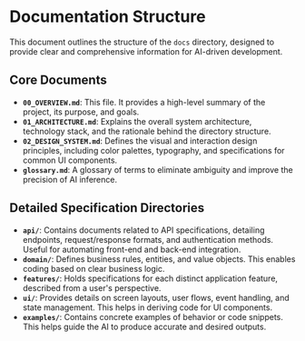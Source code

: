 # Documentation Structure

This document outlines the structure of the `docs` directory, designed to provide clear and comprehensive information for AI-driven development.

## Core Documents

-   **`00_OVERVIEW.md`**: This file. It provides a high-level summary of the project, its purpose, and goals.
-   **`01_ARCHITECTURE.md`**: Explains the overall system architecture, technology stack, and the rationale behind the directory structure.
-   **`02_DESIGN_SYSTEM.md`**: Defines the visual and interaction design principles, including color palettes, typography, and specifications for common UI components.
-   **`glossary.md`**: A glossary of terms to eliminate ambiguity and improve the precision of AI inference.

## Detailed Specification Directories

-   **`api/`**: Contains documents related to API specifications, detailing endpoints, request/response formats, and authentication methods. Useful for automating front-end and back-end integration.
-   **`domain/`**: Defines business rules, entities, and value objects. This enables coding based on clear business logic.
-   **`features/`**: Holds specifications for each distinct application feature, described from a user's perspective.
-   **`ui/`**: Provides details on screen layouts, user flows, event handling, and state management. This helps in deriving code for UI components.
-   **`examples/`**: Contains concrete examples of behavior or code snippets. This helps guide the AI to produce accurate and desired outputs.
